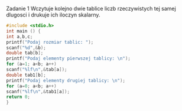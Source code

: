 Zadanie 1
Wczytuje kolejno dwie tablice liczb rzeczywistych tej samej dlugosci i drukuje ich iloczyn skalarny.

```c
#include <stdio.h>
int main () {
int a,b,c;
printf("Podaj rozmiar tablic: ");
scanf("%d",&b);
double tab[b];
printf("Podaj elementy pierwszej tablicy: \n");
for (a=1; a<b; a++)
scanf("%lf\n",&tab[a]);
double tab1[b];
printf("Podaj elementy drugiej tablicy: \n");
for (a=0; a<b; a++)
scanf("%lf\n",&tab1[a]);
return 0;
}
```

